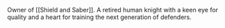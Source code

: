 Owner of [[Shield and Saber]]. A retired human knight with a keen eye for quality and a heart for training the next generation of defenders.
